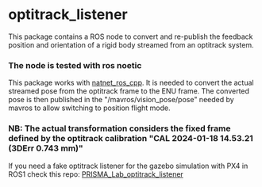 # optitrack_listener
This package contains a ROS node to convert and re-publish the feedback position and orientation of a rigid body streamed from an optitrack system.

### The node is tested with ros noetic

This package works with [natnet_ros_cpp](https://github.com/PRISMA-AVL/natnet_ros_cpp.git). 
It is needed to convert the actual streamed pose from the optitrack frame to the ENU frame. 
The converted pose is then published in the "/mavros/vision_pose/pose" needed by mavros to allow switching to position flight mode.

### NB: The actual transformation considers the fixed frame defined by the optitrack calibration "CAL 2024-01-18 14.53.21 (3DErr 0.743 mm)"

If you need a fake optitrack listener for the gazebo simulation with PX4 in ROS1 check this repo: [PRISMA_Lab_optitrack_listener]([https://github.com/PRISMA-AVL/natnet_ros_cpp.git](https://github.com/jocacace/optitrack_listener.git)https://github.com/jocacace/optitrack_listener.git)
